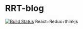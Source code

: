 # RRT-blog 
[![Build Status](https://travis-ci.org/lubezhang/RRT-blog.svg?branch=master)](https://travis-ci.org/lubezhang/RRT-blog)
React+Redux+thinkjs
